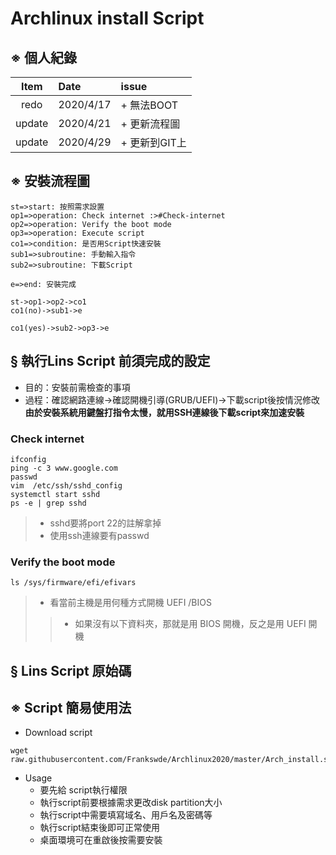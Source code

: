 # Archlinux install Script

## ※ 個人紀錄 
| Item|   Date |issue|
| :--: | :-|  :-
|redo|  2020/4/17 |+ 無法BOOT|
|update|  2020/4/21 | + 更新流程圖|
|update|  2020/4/29 | + 更新到GIT上|

## ※ 安裝流程圖
```flow
st=>start: 按照需求設置
op1=>operation: Check internet :>#Check-internet
op2=>operation: Verify the boot mode 
op3=>operation: Execute script
co1=>condition: 是否用Script快速安裝
sub1=>subroutine: 手動輸入指令
sub2=>subroutine: 下載Script

e=>end: 安裝完成

st->op1->op2->co1
co1(no)->sub1->e

co1(yes)->sub2->op3->e

```
## § 執行Lins Script 前須完成的設定
- 目的：安裝前需檢查的事項
- 過程：確認網路連線→確認開機引導(GRUB/UEFI)→下載script後按情況修改
**由於安裝系統用鍵盤打指令太慢，就用SSH連線後下載script來加速安裝**
### Check internet
```
ifconfig
ping -c 3 www.google.com
passwd
vim  /etc/ssh/sshd_config
systemctl start sshd
ps -e | grep sshd
```
>- sshd要將port 22的註解拿掉
>- 使用ssh連線要有passwd
### Verify the boot mode
```
ls /sys/firmware/efi/efivars
```
>- 看當前主機是用何種方式開機 UEFI /BIOS
>>- 如果沒有以下資料夾，那就是用 BIOS 開機，反之是用 UEFI 開機
## § Lins Script 原始碼



## ※ Script 簡易使用法
- Download script
```
wget raw.githubusercontent.com/Frankswde/Archlinux2020/master/Arch_install.sh
```
- Usage
  - 要先給 script執行權限
  - 執行script前要根據需求更改disk partition大小
  - 執行script中需要填寫域名、用戶名及密碼等
  - 執行script結束後即可正常使用
  - 桌面環境可在重啟後按需要安裝